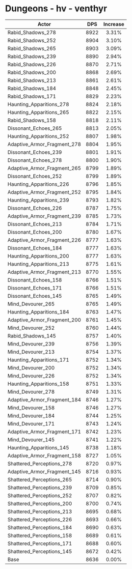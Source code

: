 # Dungeons - hv - venthyr
| Actor | DPS | Increase |
|---|:---:|:---:|
|Rabid_Shadows_278|8922|3.31%|
|Rabid_Shadows_252|8904|3.10%|
|Rabid_Shadows_265|8903|3.09%|
|Rabid_Shadows_239|8890|2.94%|
|Rabid_Shadows_226|8870|2.71%|
|Rabid_Shadows_200|8868|2.69%|
|Rabid_Shadows_213|8861|2.61%|
|Rabid_Shadows_184|8848|2.45%|
|Rabid_Shadows_171|8829|2.23%|
|Haunting_Apparitions_278|8824|2.18%|
|Haunting_Apparitions_265|8822|2.15%|
|Rabid_Shadows_158|8818|2.11%|
|Dissonant_Echoes_265|8813|2.05%|
|Haunting_Apparitions_252|8807|1.98%|
|Adaptive_Armor_Fragment_278|8804|1.95%|
|Dissonant_Echoes_239|8801|1.91%|
|Dissonant_Echoes_278|8800|1.90%|
|Adaptive_Armor_Fragment_265|8799|1.89%|
|Dissonant_Echoes_252|8799|1.89%|
|Haunting_Apparitions_226|8796|1.85%|
|Adaptive_Armor_Fragment_252|8795|1.84%|
|Haunting_Apparitions_239|8793|1.82%|
|Dissonant_Echoes_226|8787|1.75%|
|Adaptive_Armor_Fragment_239|8785|1.73%|
|Dissonant_Echoes_213|8784|1.71%|
|Dissonant_Echoes_200|8780|1.67%|
|Adaptive_Armor_Fragment_226|8777|1.63%|
|Dissonant_Echoes_184|8777|1.63%|
|Haunting_Apparitions_200|8777|1.63%|
|Haunting_Apparitions_213|8775|1.61%|
|Adaptive_Armor_Fragment_213|8770|1.55%|
|Dissonant_Echoes_158|8766|1.51%|
|Dissonant_Echoes_171|8766|1.51%|
|Dissonant_Echoes_145|8765|1.49%|
|Mind_Devourer_265|8765|1.49%|
|Haunting_Apparitions_184|8763|1.47%|
|Adaptive_Armor_Fragment_200|8761|1.45%|
|Mind_Devourer_252|8760|1.44%|
|Rabid_Shadows_145|8757|1.40%|
|Mind_Devourer_239|8756|1.39%|
|Mind_Devourer_213|8754|1.37%|
|Haunting_Apparitions_171|8752|1.34%|
|Mind_Devourer_200|8752|1.34%|
|Mind_Devourer_226|8752|1.34%|
|Haunting_Apparitions_158|8751|1.33%|
|Mind_Devourer_278|8749|1.31%|
|Adaptive_Armor_Fragment_184|8746|1.27%|
|Mind_Devourer_158|8746|1.27%|
|Mind_Devourer_184|8744|1.25%|
|Mind_Devourer_171|8743|1.24%|
|Adaptive_Armor_Fragment_171|8742|1.23%|
|Mind_Devourer_145|8741|1.22%|
|Haunting_Apparitions_145|8738|1.18%|
|Adaptive_Armor_Fragment_158|8727|1.05%|
|Shattered_Perceptions_278|8720|0.97%|
|Adaptive_Armor_Fragment_145|8716|0.93%|
|Shattered_Perceptions_265|8714|0.90%|
|Shattered_Perceptions_239|8709|0.85%|
|Shattered_Perceptions_252|8707|0.82%|
|Shattered_Perceptions_200|8700|0.74%|
|Shattered_Perceptions_213|8695|0.68%|
|Shattered_Perceptions_226|8693|0.66%|
|Shattered_Perceptions_184|8690|0.63%|
|Shattered_Perceptions_158|8689|0.61%|
|Shattered_Perceptions_171|8688|0.60%|
|Shattered_Perceptions_145|8672|0.42%|
|Base|8636|0.00%|
